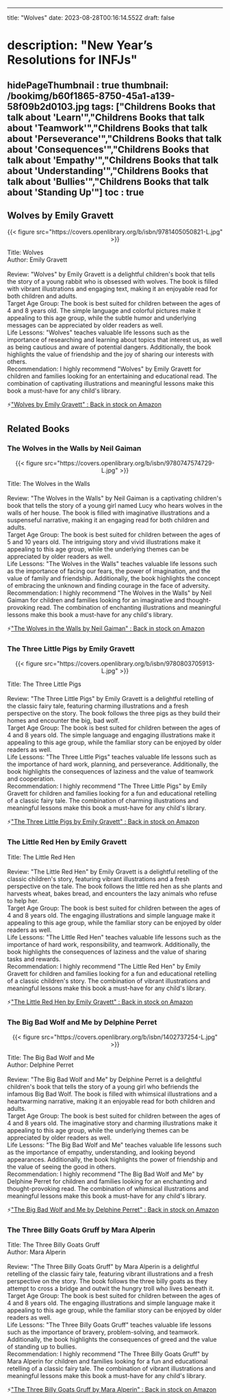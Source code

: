 
---
title: "Wolves"
date: 2023-08-28T00:16:14.552Z
draft: false
# description: "New Year’s Resolutions for INFJs"
hidePageThumbnail : true
thumbnail: /bookimg/b60f1865-8750-45a1-a139-58f09b2d0103.jpg
tags: ["Childrens Books that talk about 'Learn'","Childrens Books that talk about 'Teamwork'","Childrens Books that talk about 'Perseverance'","Childrens Books that talk about 'Consequences'","Childrens Books that talk about 'Empathy'","Childrens Books that talk about 'Understanding'","Childrens Books that talk about 'Bullies'","Childrens Books that talk about 'Standing Up'"]
toc : true
---
## Wolves by Emily Gravett

<center>
{{< figure src="https://covers.openlibrary.org/b/isbn/9781405050821-L.jpg" >}}
</center>

Title: Wolves</br>
Author: Emily Gravett</br></br>
Review: "Wolves" by Emily Gravett is a delightful children's book that tells the story of a young rabbit who is obsessed with wolves. The book is filled with vibrant illustrations and engaging text, making it an enjoyable read for both children and adults.</br>
Target Age Group: The book is best suited for children between the ages of 4 and 8 years old. The simple language and colorful pictures make it appealing to this age group, while the subtle humor and underlying messages can be appreciated by older readers as well.</br>
Life Lessons: "Wolves" teaches valuable life lessons such as the importance of researching and learning about topics that interest us, as well as being cautious and aware of potential dangers. Additionally, the book highlights the value of friendship and the joy of sharing our interests with others.</br>
Recommendation: I highly recommend "Wolves" by Emily Gravett for children and families looking for an entertaining and educational read. The combination of captivating illustrations and meaningful lessons make this book a must-have for any child's library.</br>

<p>⚡<a id="aflink" href="https://www.amazon.com/gp/search?ie=UTF8&tag=klayu00-20&linkCode=ur2&linkId=6639bed89a8ad8dd2705e40644eb43d3&camp=1789&creative=9325&index=books&keywords=Wolves by Emily Gravett" class="one" target="_blank" title='"Wolves by Emily Gravett" : Back in stock on Amazon'>"Wolves by Emily Gravett" : Back in stock on Amazon</a></p>

## Related Books
### The Wolves in the Walls by Neil Gaiman
<center>
{{< figure src="https://covers.openlibrary.org/b/isbn/9780747574729-L.jpg" >}}
</center>

Title: The Wolves in the Walls</br></br>
Review: "The Wolves in the Walls" by Neil Gaiman is a captivating children's book that tells the story of a young girl named Lucy who hears wolves in the walls of her house. The book is filled with imaginative illustrations and a suspenseful narrative, making it an engaging read for both children and adults.</br>
Target Age Group: The book is best suited for children between the ages of 5 and 10 years old. The intriguing story and vivid illustrations make it appealing to this age group, while the underlying themes can be appreciated by older readers as well.</br>
Life Lessons: "The Wolves in the Walls" teaches valuable life lessons such as the importance of facing our fears, the power of imagination, and the value of family and friendship. Additionally, the book highlights the concept of embracing the unknown and finding courage in the face of adversity.</br>
Recommendation: I highly recommend "The Wolves in the Walls" by Neil Gaiman for children and families looking for an imaginative and thought-provoking read. The combination of enchanting illustrations and meaningful lessons make this book a must-have for any child's library.</br>

<p>⚡<a id="aflink" href="https://www.amazon.com/gp/search?ie=UTF8&tag=klayu00-20&linkCode=ur2&linkId=6639bed89a8ad8dd2705e40644eb43d3&camp=1789&creative=9325&index=books&keywords=The Wolves in the Walls by Neil Gaiman" class="one" target="_blank" title='"The Wolves in the Walls by Neil Gaiman" : Back in stock on Amazon'>"The Wolves in the Walls by Neil Gaiman" : Back in stock on Amazon</a></p>

### The Three Little Pigs by Emily Gravett
<center>
{{< figure src="https://covers.openlibrary.org/b/isbn/9780803705913-L.jpg" >}}
</center>

Title: The Three Little Pigs</br></br>
Review: "The Three Little Pigs" by Emily Gravett is a delightful retelling of the classic fairy tale, featuring charming illustrations and a fresh perspective on the story. The book follows the three pigs as they build their homes and encounter the big, bad wolf.</br>
Target Age Group: The book is best suited for children between the ages of 4 and 8 years old. The simple language and engaging illustrations make it appealing to this age group, while the familiar story can be enjoyed by older readers as well.</br>
Life Lessons: "The Three Little Pigs" teaches valuable life lessons such as the importance of hard work, planning, and perseverance. Additionally, the book highlights the consequences of laziness and the value of teamwork and cooperation.</br>
Recommendation: I highly recommend "The Three Little Pigs" by Emily Gravett for children and families looking for a fun and educational retelling of a classic fairy tale. The combination of charming illustrations and meaningful lessons make this book a must-have for any child's library.</br>

<p>⚡<a id="aflink" href="https://www.amazon.com/gp/search?ie=UTF8&tag=klayu00-20&linkCode=ur2&linkId=6639bed89a8ad8dd2705e40644eb43d3&camp=1789&creative=9325&index=books&keywords=The Three Little Pigs by Emily Gravett" class="one" target="_blank" title='"The Three Little Pigs by Emily Gravett" : Back in stock on Amazon'>"The Three Little Pigs by Emily Gravett" : Back in stock on Amazon</a></p>

### The Little Red Hen by Emily Gravett
Title: The Little Red Hen</br></br>
Review: "The Little Red Hen" by Emily Gravett is a delightful retelling of the classic children's story, featuring vibrant illustrations and a fresh perspective on the tale. The book follows the little red hen as she plants and harvests wheat, bakes bread, and encounters the lazy animals who refuse to help her.</br>
Target Age Group: The book is best suited for children between the ages of 4 and 8 years old. The engaging illustrations and simple language make it appealing to this age group, while the familiar story can be enjoyed by older readers as well.</br>
Life Lessons: "The Little Red Hen" teaches valuable life lessons such as the importance of hard work, responsibility, and teamwork. Additionally, the book highlights the consequences of laziness and the value of sharing tasks and rewards.</br>
Recommendation: I highly recommend "The Little Red Hen" by Emily Gravett for children and families looking for a fun and educational retelling of a classic children's story. The combination of vibrant illustrations and meaningful lessons make this book a must-have for any child's library.</br>

<p>⚡<a id="aflink" href="https://www.amazon.com/gp/search?ie=UTF8&tag=klayu00-20&linkCode=ur2&linkId=6639bed89a8ad8dd2705e40644eb43d3&camp=1789&creative=9325&index=books&keywords=The Little Red Hen by Emily Gravett" class="one" target="_blank" title='"The Little Red Hen by Emily Gravett" : Back in stock on Amazon'>"The Little Red Hen by Emily Gravett" : Back in stock on Amazon</a></p>

### The Big Bad Wolf and Me by Delphine Perret
<center>
{{< figure src="https://covers.openlibrary.org/b/isbn/1402737254-L.jpg" >}}
</center>

Title: The Big Bad Wolf and Me</br>
Author: Delphine Perret</br></br>
Review: "The Big Bad Wolf and Me" by Delphine Perret is a delightful children's book that tells the story of a young girl who befriends the infamous Big Bad Wolf. The book is filled with whimsical illustrations and a heartwarming narrative, making it an enjoyable read for both children and adults.</br>
Target Age Group: The book is best suited for children between the ages of 4 and 8 years old. The imaginative story and charming illustrations make it appealing to this age group, while the underlying themes can be appreciated by older readers as well.</br>
Life Lessons: "The Big Bad Wolf and Me" teaches valuable life lessons such as the importance of empathy, understanding, and looking beyond appearances. Additionally, the book highlights the power of friendship and the value of seeing the good in others.</br>
Recommendation: I highly recommend "The Big Bad Wolf and Me" by Delphine Perret for children and families looking for an enchanting and thought-provoking read. The combination of whimsical illustrations and meaningful lessons make this book a must-have for any child's library.</br>

<p>⚡<a id="aflink" href="https://www.amazon.com/gp/search?ie=UTF8&tag=klayu00-20&linkCode=ur2&linkId=6639bed89a8ad8dd2705e40644eb43d3&camp=1789&creative=9325&index=books&keywords=The Big Bad Wolf and Me by Delphine Perret" class="one" target="_blank" title='"The Big Bad Wolf and Me by Delphine Perret" : Back in stock on Amazon'>"The Big Bad Wolf and Me by Delphine Perret" : Back in stock on Amazon</a></p>

### The Three Billy Goats Gruff by Mara Alperin
Title: The Three Billy Goats Gruff</br>
Author: Mara Alperin</br></br>
Review: "The Three Billy Goats Gruff" by Mara Alperin is a delightful retelling of the classic fairy tale, featuring vibrant illustrations and a fresh perspective on the story. The book follows the three billy goats as they attempt to cross a bridge and outwit the hungry troll who lives beneath it.</br>
Target Age Group: The book is best suited for children between the ages of 4 and 8 years old. The engaging illustrations and simple language make it appealing to this age group, while the familiar story can be enjoyed by older readers as well.</br>
Life Lessons: "The Three Billy Goats Gruff" teaches valuable life lessons such as the importance of bravery, problem-solving, and teamwork. Additionally, the book highlights the consequences of greed and the value of standing up to bullies.</br>
Recommendation: I highly recommend "The Three Billy Goats Gruff" by Mara Alperin for children and families looking for a fun and educational retelling of a classic fairy tale. The combination of vibrant illustrations and meaningful lessons make this book a must-have for any child's library.</br>

<p>⚡<a id="aflink" href="https://www.amazon.com/gp/search?ie=UTF8&tag=klayu00-20&linkCode=ur2&linkId=6639bed89a8ad8dd2705e40644eb43d3&camp=1789&creative=9325&index=books&keywords=The Three Billy Goats Gruff by Mara Alperin" class="one" target="_blank" title='"The Three Billy Goats Gruff by Mara Alperin" : Back in stock on Amazon'>"The Three Billy Goats Gruff by Mara Alperin" : Back in stock on Amazon</a></p>
